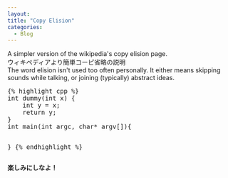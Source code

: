```yaml
--- 
layout:
title: "Copy Elision"
categories:
  - Blog
---
```

<!------------------------------------->
<div class="left">
    A simpler version of the wikipedia's copy elision page.
</div>
<div class="right">
    ウィキペディアより簡単コーピ省略の説明
</div>

<!------------------------------------->
<div class="left">
    The word elision isn't used too often personally. It either means skipping sounds while talking, or joining (typically) abstract ideas.
</div>
<div class="right">
    
</div>

<!------------------------------------->
<div class="left">

</div>
<div class="right">
    
</div>

<div class="full">
<pre>
{% highlight cpp %}
int dummy(int x) {
    int y = x;
    return y;
}
int main(int argc, char* argv[]){
    
}
{% endhighlight %}
</pre>
</div>

<!------------------------------------->
<div class="full">

<b>楽しみにしなよ！</b>


</div>